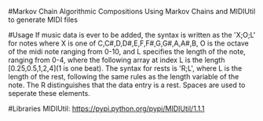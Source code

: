 #Markov Chain Algorithmic Compositions
Using Markov Chains and MIDIUtil to generate MIDI files

#Usage
If music data is ever to be added, the syntax is written as the 'X;O;L' for notes where X is one of 
C,C\#,D,D\#,E,F,F\#,G,G\#,A,A\#,B, O is the octave of the midi note ranging from 0-10, and L specifies 
the length of the note, ranging from 0-4, where the following array at index L is the length [0.25,0.5,1,2,4](1 is one beat). 
The syntax for rests is 'R;L', where L is the length of the rest, following the same rules as the length
variable of the note. The R distinguishes that the data entry is a rest. Spaces are used to seperate these
elements.


#Libraries
MIDIUtil: https://pypi.python.org/pypi/MIDIUtil/1.1.1